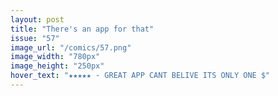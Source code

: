 ```yaml
---
layout: post
title: "There's an app for that"
issue: "57"
image_url: "/comics/57.png"
image_width: "780px"
image_height: "250px"
hover_text: "★★★★★ - GREAT APP CANT BELIVE ITS ONLY ONE $"
---
```


